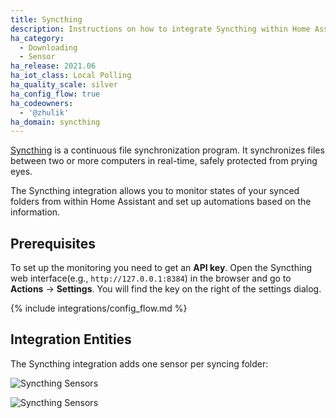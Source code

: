 ```yaml
---
title: Syncthing
description: Instructions on how to integrate Syncthing within Home Assistant.
ha_category:
  - Downloading
  - Sensor
ha_release: 2021.06
ha_iot_class: Local Polling
ha_quality_scale: silver
ha_config_flow: true
ha_codeowners:
  - '@zhulik'
ha_domain: syncthing
---
```


[Syncthing](https://syncthing.net/) is a continuous file synchronization program. It synchronizes files between two or more computers 
in real-time, safely protected from prying eyes.

The Syncthing integration allows you to monitor states of your synced folders from within Home Assistant and set up automations based on the information.

## Prerequisites

To set up the monitoring you need to get an **API key**. Open the Syncthing web 
interface(e.g., `http://127.0.0.1:8384`) in the browser and go to **Actions** -> **Settings**. You will find
the key on the right of the settings dialog.

{% include integrations/config_flow.md %}
  
## Integration Entities

The Syncthing integration adds one sensor per syncing folder:

![Syncthing Sensors](/images/integrations/syncthing/sensors.png)

![Syncthing Sensors](/images/integrations/syncthing/sensor.png)
